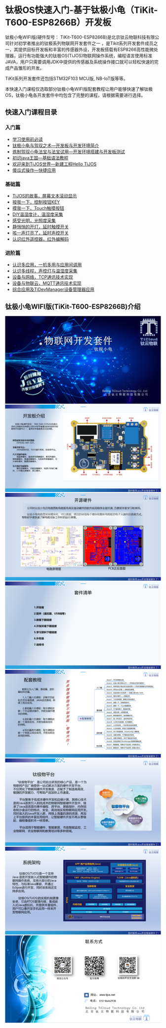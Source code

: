 # 钛极OS快速入门-基于钛极小龟（TiKit-T600-ESP8266B）开发板

钛极小龟WIFI版(硬件型号： TiKit-T600-ESP8266B)是北京钛云物联科技有限公司针对初学者推出的钛极系列物联网开发套件之一 ，是Tikit系列开发套件成员之一，其提供目标开发板和丰富的传感器外设，开发板搭载有ESP8266高性能微处理器，运行有功能强大的钛极OS(TiJOS)物联网操作系统，编程语言使用标准JAVA，用户只需要调用JDK中提供的传感器及系统操作接口就可以轻松快速的完成产品雏形的开发。

TiKit系列开发套件还包括STM32F103 MCU版, NB-IoT版等等。

本快速入门课程仅选取部分钛极小龟WIFI版配套教程让用户能够快速了解钛极OS，钛极小龟各开发套件中均包含了完整的课程，请根据需要进行选择。

## 快速入门课程目录

### 入门篇

- [学习使用前必读](./introductory/LESSON1/read_me_first.md)  
- [钛极小龟与驾驭之术—开发板与开发环境简介](./introductory/LESSON2/development_environement.md)           
- [炼制驾驭小龟法宝与法宝试用—开发环境搭建与开发板测试](./introductory/LESSON3/tistudio_and_tikit_verification.md)
- [初识java王国—基础语法教程](./introductory/LESSON4/java_basic.md)
- [欢迎来到TiJOS世界—新建工程Hello TiJOS](./introductory/LESSON5/hello_tijos.md)
- [傻瓜式操作—快捷应用](./introductory/LESSON6/one_step_application.md)

### 基础篇

- [TiJOS的故事，屏幕文本滚动显示](./basic/LESSON1/olde_story_of_tijos.md)
- [按我一下，控制按钮KEY](./basic/LESSON2/button_push_me.md)
- [摸我一下，Touch触摸按钮](./basic/LESSON3/button_touch_me.md)
- [DIY温湿度计，温湿度采集](./basic/LESSON4/temperature_and_humidity.md)
- [感受光明，光照度采集](./basic/LESSON5/Illumination_collection.md)
- [静悄悄的开灯，延时触摸开关](./basic/LESSON6/delay_touch_button.md)
- [咳一声灯亮了，延时声控开关](./basic/LESSON7/sound_control_switch.md)
- [认识红外遥控器，红外编解码](./basic/LESSON8/remote_controller.md)

### 进阶篇

- [认识多应用，一机多用与应用间调用](./advanced/LESSON1/multiple_application.md)
- [认识多线程，声控灯与温湿度采集](./advanced/LESSON2/multiple_thread.md)
- [设备与网络，TCP通讯技术实现](./advanced/LESSON4/network_tcp_client.md)
- [设备与物联云，MQTT通讯技术实现](./advanced/LESSON5/mqtt_client.md)
- [综合应用及TiDevManager设备管理器应用](./advanced/LESSON6/integration_application.md)



## 钛极小龟WIFI版(TiKit-T600-ESP8266B)介绍

![](.\img\tikit-esp8266b-1.PNG)
![](.\img\tikit-esp8266b-2.PNG)
![](.\img\tikit-esp8266b-3.PNG)
![](.\img\tikit-esp8266b-4.PNG)
![](.\img\tikit-esp8266b-5.PNG)
![](.\img\tikit-esp8266b-6.PNG)
![](.\img\tikit-esp8266b-7.PNG)
![](.\img\tikit-esp8266b-8.PNG)